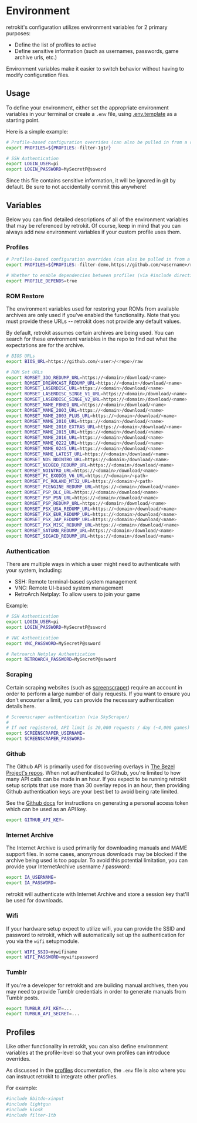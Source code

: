 # Environment

retrokit's configuration utilizes environment variables for 2 primary purposes:

* Define the list of profiles to active
* Define sensitive information (such as usernames, passwords, game archive urls, etc.)

Environment variables make it easier to switch behavior without having to modify
configuration files.

## Usage

To define your environment, either set the appropriate environment variables in your
terminal or create a `.env` file, using [.env.template](.env.template) as a starting
point.

Here is a simple example:

```bash
# Profile-based configuration overrides (can also be pulled in from a remote url)
export PROFILES=${PROFILES:-filter-1g1r}

# SSH Authentication
export LOGIN_USER=pi
export LOGIN_PASSWORD=MySecretP@ssword
```

Since this file contains sensitive information, it will be ignored in git by
default.  Be sure to not accidentally commit this anywhere!

## Variables

Below you can find detailed descriptions of all of the environment variables that
may be referenced by retrokit.  Of course, keep in mind that you can always add new
environment variables if your custom profile uses them.

### Profiles

```bash
# Profiles-based configuration overrides (can also be pulled in from a remote url)
export PROFILES=${PROFILES:-filter-demo,https://github.com/<username>/retrokit-profile-<name>.git}

# Whether to enable dependencies between profiles (via #include directives)
export PROFILE_DEPENDS=true
```

### ROM Restore

The environment variables used for restoring your ROMs from available archives are
only used if you've enabled the functionality.  Note that you must provide these
URLs -- retrokit does not provide any default values.

By default, retrokit assumes certain archives are being used.  You can search for
these environment variables in the repo to find out what the expectations are for
the archive.

```bash
# BIOS URLs
export BIOS_URL=https://github.com/<user>/<repo>/raw

# ROM Set URLs
export ROMSET_3DO_REDUMP_URL=https://<domain>/download/<name>
export ROMSET_DREAMCAST_REDUMP_URL=https://<domain>/download/<name>
export ROMSET_LASERDISC_URL=https://<domain>/download/<name>
export ROMSET_LASERDISC_SINGE_V1_URL=https://<domain>/download/<name>
export ROMSET_LASERDISC_SINGE_V2_URL=https://<domain>/download/<name>
export ROMSET_MAME_FBNEO_URL=https://<domain>/download/<name>
export ROMSET_MAME_2003_URL=https://<domain>/download/<name>
export ROMSET_MAME_2003_PLUS_URL=https://<domain>/download/<name>
export ROMSET_MAME_2010_URL=https://<domain>/download/<name>
export ROMSET_MAME_2010_EXTRAS_URL=https://<domain>/download/<name>
export ROMSET_MAME_2015_URL=https://<domain>/download/<name>
export ROMSET_MAME_2016_URL=https://<domain>/download/<name>
export ROMSET_MAME_0222_URL=https://<domain>/download/<name>
export ROMSET_MAME_0245_URL=https://<domain>/download/<name>
export ROMSET_MAME_LATEST_URL=https://<domain>/download/<name>
export ROMSET_NDS_NOINTRO_URL=https://<domain>/download/<name>
export ROMSET_NEOGEO_REDUMP_URL=https://<domain>/download/<name>
export ROMSET_NOINTRO_URL=https://<domain>/download/<name>
export ROMSET_PC_EXODOS_V6_URL=https://<domain>/<path>
export ROMSET_PC_ROLAND_MT32_URL=https://<domain>/<path>
export ROMSET_PCENGINE_REDUMP_URL=https://<domain>/download/<name>
export ROMSET_PSP_DLC_URL=https://<domain>/download/<name>
export ROMSET_PSP_PSN_URL=https://<domain>/download/<name>
export ROMSET_PSP_REDUMP_URL=https://<domain>/download/<name>
export ROMSET_PSX_USA_REDUMP_URL=https://<domain>/download/<name>
export ROMSET_PSX_EUR_REDUMP_URL=https://<domain>/download/<name>
export ROMSET_PSX_JAP_REDUMP_URL=https://<domain>/download/<name>
export ROMSET_PSX_MISC_REDUMP_URL=https://<domain>/download/<name>
export ROMSET_SATURN_REDUMP_URL=https://<domain>/download/<name>
export ROMSET_SEGACD_REDUMP_URL=https://<domain>/download/<name>
```

### Authentication

There are multiple ways in which a user might need to authenticate with your
system, including:

* SSH: Remote terminal-based system management
* VNC: Remote UI-based system management
* RetroArch Netplay: To allow users to join your game

Example:

```bash
# SSH Authentication
export LOGIN_USER=pi
export LOGIN_PASSWORD=MySecretP@ssword

# VNC Authentication
export VNC_PASSWORD=MySecretP@ssword

# Retroarch Netplay Authentication
export RETROARCH_PASSWORD=MySecretP@ssword
```

### Scraping

Certain scraping websites (such as [screenscraper](https://www.screenscraper.fr/))
require an account in order to perform a large number of daily requests.  If you
want to ensure you don't encounter a limit, you can provide the necessary
authentication details here.

```bash
# Screenscraper authentication (via SkyScraper)
#
# If not registered, API limit is 20,000 requests / day (~4,000 games)
export SCREENSCRAPER_USERNAME=
export SCREENSCRAPER_PASSWORD=
```

### Github

The Github API is primarily used for discovering overlays in [The Bezel Project's repos](https://github.com/thebezelproject?tab=repositories).
When not authenticated to Github, you're limited to how many API calls can be made in an hour.
If you expect to be running retrokit setup scripts that use more than 30 overlay repos in an
hour, then providing Github authentication keys are your best bet to avoid being rate limited.

See the [Github docs](https://docs.github.com/en/authentication/keeping-your-account-and-data-secure/creating-a-personal-access-token)
for instructions on generating a personal access token which can be used as an API key.

```bash
export GITHUB_API_KEY=
```

### Internet Archive

The Internet Archive is used primarily for downloading manuals and MAME support files.
In some cases, anonymous downloads may be blocked if the archive being used is too
popular.  To avoid this potential limitation, you can provide your InternetArchive
username / password:

```bash
export IA_USERNAME=
export IA_PASSWORD=
```

retrokit will authenticate with Internet Archive and store a session key that'll be
used for downloads.

### Wifi

If your hardware setup expect to utilize wifi, you can provide the SSID and password
to retrokit, which will automatically set up the authentication for you via the
`wifi` setupmodule.

```bash
export WIFI_SSID=mywifiname
export WIFI_PASSWORD=mywifipassword
```

### Tumblr

If you're a developer for retrokit and are building manual archives, then you may
need to provide Tumblr credentials in order to generate manuals from Tumblr posts.

```bash
export TUMBLR_API_KEY=...
export TUMBLR_API_SECRET=...
```

## Profiles

Like other functionality in retrokit, you can also define environment variables
at the profile-level so that your own profiles can introduce overrides.

As discussed in the [profiles](profiles.md) documentation, the `.env`
file is also where you can instruct retrokit to integrate other profiles.

For example:

```bash
#include 8bitdo-xinput
#include lightgun
#include kiosk
#include filter-1tb
```
